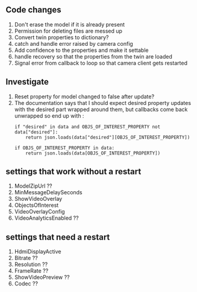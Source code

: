 ## Code changes
1. Don't erase the model if it is already present
2. Permission for deleting files are messed up
3. Convert twin properties to dictionary?
4. catch and handle error raised by camera config
5. Add confidence to the properties and make it settable
1. handle recovery so that the properties from the twin are loaded
1. Signal error from callback to loop so that camera client gets restarted
## Investigate
1. Reset property for model changed to false after update?
1. The documentation says that I should expect desired property updates with the desired part wrapped around them, but callbacks come back unwrapped so end up with :
    ``` 
    if "desired" in data and OBJS_OF_INTEREST_PROPERTY not data["desired"]:
        return json.loads(data["desired"][OBJS_OF_INTEREST_PROPERTY]) 
    
    if OBJS_OF_INTEREST_PROPERTY in data:
        return json.loads(data[OBJS_OF_INTEREST_PROPERTY])

## settings that work without a restart
1. ModelZipUrl ??
1. MinMessageDelaySeconds
1. ShowVideoOverlay
1. ObjectsOfInterest
1. VideoOverlayConfig
1. VideoAnalyticsEnabled ??

## settings that need a restart
1. HdmiDisplayActive
1. Bitrate ??
1. Resolution ??
1. FrameRate ??
1. ShowVideoPreview ??
1. Codec ??
